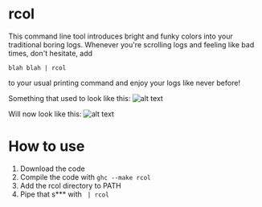 # rcol
This command line tool introduces bright and funky colors into your traditional boring logs.
Whenever you're scrolling logs and feeling like bad times, don't hesitate, add 

```blah blah | rcol ``` 

to your usual printing command and enjoy your logs like never before!

Something that used to look like this:
![alt text](screens/old_log.png)


Will now look like this:
![alt text](screens/new_log.png)

# How to use
1. Download the code
2. Compile the code with ```ghc --make rcol```
3. Add the rcol directory to PATH
4. Pipe that s*** with ``` | rcol```
